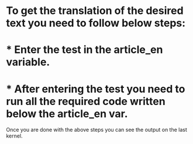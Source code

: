 # To get the translation of the desired text you need to follow below steps:
  # * Enter the test in the article_en variable.
  # * After entering the test you need to run all the required code written below the article_en var.
Once you are done with the above steps you can see the output on the last kernel.
